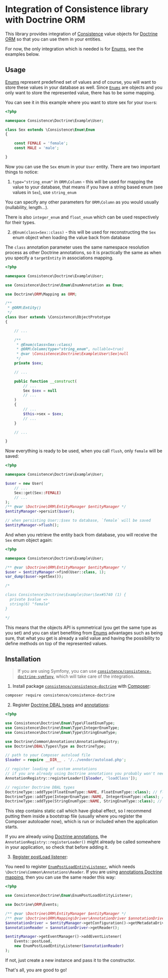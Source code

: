 Integration of Consistence library with Doctrine ORM
====================================================

This library provides integration of [Consistence](https://github.com/consistence/consistence) value objects for [Doctrine ORM](http://docs.doctrine-project.org/projects/doctrine-orm/en/latest/) so that you can use them in your entities.

For now, the only integration which is needed is for [Enums](https://github.com/consistence/consistence/blob/master/docs/Enum/enums.md), see the examples below.

Usage
-----

[Enums](https://github.com/consistence/consistence/blob/master/docs/Enum/enums.md) represent predefined set of values and of course, you will want to store these values in your database as well. Since [`Enums`](https://github.com/consistence/consistence/blob/master/src/Enum/Enum.php) are objects and you only want to store the represented value, there has to be some mapping.

You can see it in this example where you want to store sex for your `User`s:

```php
<?php

namespace Consistence\Doctrine\Example\User;

class Sex extends \Consistence\Enum\Enum
{

	const FEMALE = 'female';
	const MALE = 'male';

}
```

Now you can use the `Sex` enum in your `User` entity. There are two important things to notice:

1) `type="string_enum"` in `ORM\Column` - this will be used for mapping the value to your database, that means if you have a string based enum (see values in `Sex`), use `string_enum`

You can specify any other parameters for `ORM\Column` as you would usually (nullability, length...).

There is also `integer_enum` and `float_enum` which can be used respectively for their types.

2) `@Enum(class=Sex::class)` - this will be used for reconstructing the `Sex`
 enum object when loading the value back from database

The `class` annotation parameter uses the same namespace resolution process as other Doctrine annotations, so it is practically the same as when you specify a `targetEntity` in associations mapping.

```php
<?php

namespace Consistence\Doctrine\Example\User;

use Consistence\Doctrine\Enum\EnumAnnotation as Enum;

use Doctrine\ORM\Mapping as ORM;

/**
 * @ORM\Entity()
 */
class User extends \Consistence\ObjectPrototype
{

	// ...

	/**
	 * @Enum(class=Sex::class)
	 * @ORM\Column(type="string_enum", nullable=true)
	 * @var \Consistence\Doctrine\Example\User\Sex|null
	 */
	private $sex;

	// ...

	public function __construct(
		// ...
		Sex $sex = null
		// ...
	)
	{
		// ...
		$this->sex = $sex;
		// ...
	}

	// ...

}
```

Now everything is ready to be used, when you call `flush`, only `female` will be saved:

```php
<?php

namespace Consistence\Doctrine\Example\User;

$user = new User(
	// ...
	Sex::get(Sex::FEMALE)
	// ...
);
/** @var \Doctrine\ORM\EntityManager $entityManager */
$entityManager->persist($user);

// when persisting User::$sex to database, `female` will be saved
$entityManager->flush();
```

And when you retrieve the entity back from database, you will receive the `Sex` enum object again:

```php
<?php

namespace Consistence\Doctrine\Example\User;

/** @var \Doctrine\ORM\EntityManager $entityManager */
$user = $entityManager->find(User::class, 1);
var_dump($user->getSex());

/*

class Consistence\Doctrine\Example\User\Sex#5740 (1) {
  private $value =>
  string(6) "female"
}

*/
```

This means that the objects API is symmetrical (you get the same type as you set) and you can start benefiting from [Enums](https://github.com/consistence/consistence/blob/master/docs/Enum/enums.md) advantages such as being sure, that what you get is already a valid value and having the possibility to define methods on top of the represented values.

Installation
------------

> If you are using Symfony, you can use [`consistence/consistence-doctrine-symfony`](https://github.com/consistence/consistence-doctrine-symfony), which will take care of the integration.

1) Install package [`consistence/consistence-doctrine`](https://packagist.org/packages/consistence/consistence-doctrine) with [Composer](https://getcomposer.org/):

```bash
composer require consistence/consistence-doctrine
```

2) Register [Doctrine DBAL types](http://doctrine-orm.readthedocs.org/en/latest/cookbook/custom-mapping-types.html) and [annotations](http://docs.doctrine-project.org/projects/doctrine-common/en/latest/reference/annotations.html#registering-annotations):

```php
<?php

use Consistence\Doctrine\Enum\Type\FloatEnumType;
use Consistence\Doctrine\Enum\Type\IntegerEnumType;
use Consistence\Doctrine\Enum\Type\StringEnumType;

use Doctrine\Common\Annotations\AnnotationRegistry;
use Doctrine\DBAL\Types\Type as DoctrineType;

// path to your Composer autoload file
$loader = require __DIR__ . '/../vendor/autoload.php';

// register loading of custom annotations
// if you are already using Doctrine annotations you probably won't need this
AnnotationRegistry::registerLoader([$loader, 'loadClass']);

// register Doctrine DBAL types
DoctrineType::addType(FloatEnumType::NAME, FloatEnumType::class); // float_enum
DoctrineType::addType(IntegerEnumType::NAME, IntegerEnumType::class); // integer_enum
DoctrineType::addType(StringEnumType::NAME, StringEnumType::class); // string_enum
```

This step contains static call which have global effect, so I recommend putting them inside a bootstrap file (usually where you register the Composer autoloader now), which is run or included when the application starts.

If you are already using [Doctrine annotations](http://docs.doctrine-project.org/projects/doctrine-common/en/latest/reference/annotations.html), the `AnnotationRegistry::registerLoader()` might already be called somewhere in your application, so check that before adding it.

3) [Register postLoad listener](http://doctrine-orm.readthedocs.io/en/latest/reference/events.html#listening-and-subscribing-to-lifecycle-events):

You need to register [`EnumPostLoadEntityListener`](/src/Enum/EnumPostLoadEntityListener.php), which needs `\Doctrine\Common\Annotations\Reader`. If you are using [annotations Doctrine mapping](http://docs.doctrine-project.org/projects/doctrine-orm/en/latest/reference/annotations-reference.html), then you can use the same reader this way:

```php
<?php

use Consistence\Doctrine\Enum\EnumPostLoadEntityListener;

use Doctrine\ORM\Events;

/** @var \Doctrine\ORM\EntityManager $entityManager */
/** @var \Doctrine\ORM\Mapping\Driver\AnnotationDriver $annotationDriver */
$annotationDriver = $entityManager->getConfiguration()->getMetadataDriverImpl();
$annotationReader = $annotationDriver->getReader();

$entityManager->getEventManager()->addEventListener(
	Events::postLoad,
	new EnumPostLoadEntityListener($annotationReader)
);
```

If not, just create a new instance and pass it to the constructor.

That's all, you are good to go!
